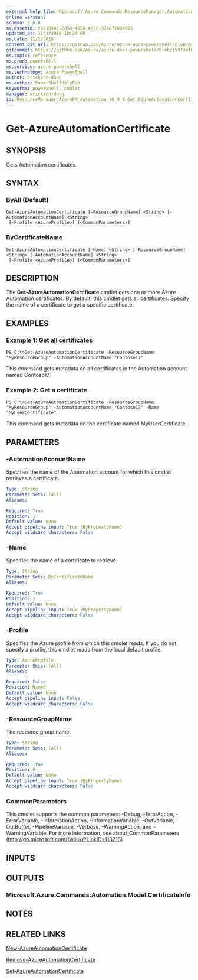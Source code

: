 ```yaml
---
external help file: Microsoft.Azure.Commands.ResourceManager.Automation.dll-Help.xml
online version: 
schema: 2.0.0
ms.assetid: 29C1B90C-2859-46E8-A656-328872084685
updated_at: 11/1/2016 10:24 PM
ms.date: 11/1/2016
content_git_url: https://github.com/Azure/azure-docs-powershell/blob/master/azureps-cmdlets-docs/ResourceManager/AzureRM.Automation/v0.9.8/Get-AzureAutomationCertificate.md
gitcommit: https://github.com/Azure/azure-docs-powershell/blob/f59f3ef60bc592383812213e69fd77ba950759ed/azureps-cmdlets-docs/ResourceManager/AzureRM.Automation/v0.9.8/Get-AzureAutomationCertificate.md
ms.topic: reference
ms.prod: powershell
ms.service: azure-powershell
ms.technology: Azure PowerShell
author: erickson-doug
ms.author: PowerShellHelpPub
keywords: powershell, cmdlet
manager: erickson-doug
id: ResourceManager_AzureRM_Automation_v0_9_8_Get_AzureAutomationCertificate_md
---
```


# Get-AzureAutomationCertificate

## SYNOPSIS
Gets Automation certificates.

## SYNTAX

### ByAll (Default)
```
Get-AzureAutomationCertificate [-ResourceGroupName] <String> [-AutomationAccountName] <String>
 [-Profile <AzureProfile>] [<CommonParameters>]
```

### ByCertificateName
```
Get-AzureAutomationCertificate [-Name] <String> [-ResourceGroupName] <String> [-AutomationAccountName] <String>
 [-Profile <AzureProfile>] [<CommonParameters>]
```

## DESCRIPTION
The **Get-AzureAutomationCertificate** cmdlet gets one or more Azure Automation certificates.
By default, this cmdlet gets all certificates.
Specify the name of a certificate to get a specific certificate.

## EXAMPLES

### Example 1: Get all certificates
```
PS C:\>Get-AzureAutomationCertificate -ResourceGroupName "MyResourceGroup" -AutomationAccountName "Contoso17"
```

This command gets metadata on all certificates in the Automation account named Contoso17.

### Example 2: Get a certificate
```
PS C:\>Get-AzureAutomationCertificate -ResourceGroupName "MyResourceGroup" -AutomationAccountName "Contoso17" -Name "MyUserCertificate"
```

This command gets metadata on the certificate named MyUserCertificate.

## PARAMETERS

### -AutomationAccountName
Specifies the name of the Automation account for which this cmdlet retrieves a certificate.

```yaml
Type: String
Parameter Sets: (All)
Aliases: 

Required: True
Position: 1
Default value: None
Accept pipeline input: True (ByPropertyName)
Accept wildcard characters: False
```

### -Name
Specifies the name of a certificate to retrieve.

```yaml
Type: String
Parameter Sets: ByCertificateName
Aliases: 

Required: True
Position: 2
Default value: None
Accept pipeline input: True (ByPropertyName)
Accept wildcard characters: False
```

### -Profile
Specifies the Azure profile from which this cmdlet reads.
If you do not specify a profile, this cmdlet reads from the local default profile.

```yaml
Type: AzureProfile
Parameter Sets: (All)
Aliases: 

Required: False
Position: Named
Default value: None
Accept pipeline input: False
Accept wildcard characters: False
```

### -ResourceGroupName
The resource group name.

```yaml
Type: String
Parameter Sets: (All)
Aliases: 

Required: True
Position: 0
Default value: None
Accept pipeline input: True (ByPropertyName)
Accept wildcard characters: False
```

### CommonParameters
This cmdlet supports the common parameters: -Debug, -ErrorAction, -ErrorVariable, -InformationAction, -InformationVariable, -OutVariable, -OutBuffer, -PipelineVariable, -Verbose, -WarningAction, and -WarningVariable. For more information, see about_CommonParameters (http://go.microsoft.com/fwlink/?LinkID=113216).

## INPUTS

## OUTPUTS

### Microsoft.Azure.Commands.Automation.Model.CertificateInfo

## NOTES

## RELATED LINKS

[New-AzureAutomationCertificate](xref:ResourceManager/AzureRM.Automation/v0.9.8/New-AzureAutomationCertificate.md)

[Remove-AzureAutomationCertificate](xref:ResourceManager/AzureRM.Automation/v0.9.8/Remove-AzureAutomationCertificate.md)

[Set-AzureAutomationCertificate](xref:ResourceManager/AzureRM.Automation/v0.9.8/Set-AzureAutomationCertificate.md)



